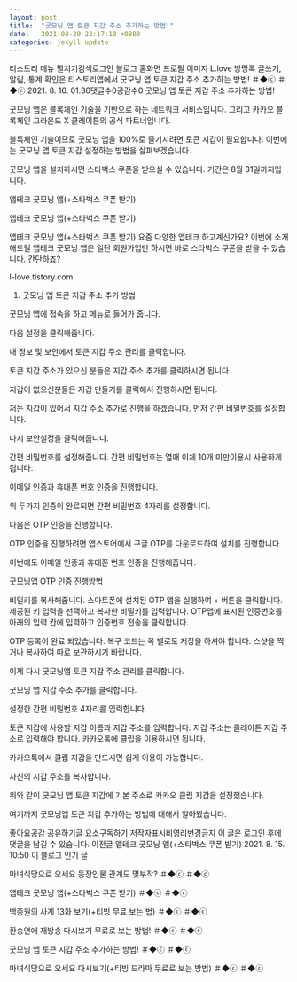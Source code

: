 ```yaml
---
layout: post
title:  "굿모닝 앱 토큰 지갑 주소 추가하는 방법!"
date:   2021-08-20 22:17:10 +0800
categories: jekyll update
---
```

티스토리 메뉴 펼치기검색로그인
블로그 홈화면
프로필 이미지
L.love
방명록
글쓰기, 알림, 통계 확인은 티스토리앱에서
굿모닝 앱 토큰 지갑 주소 추가하는 방법!
＃◆ⓒ ＃◆ⓒ
2021. 8. 16. 01:36댓글수0공감수0
굿모닝 앱 토큰 지갑 주소 추가하는 방법!

 

굿모닝 앱은 블록체인 기술을 기반으로 하는 네트워크 서비스입니다. 그리고 카카오 블록체인 그라운드 X 클레이튼의 공식 파트너입니다. 

 


 

블록체인 기술이므로 굿모닝 앱을 100%로 즐기시려면 토큰 지갑이 필요합니다. 이번에는 굿모닝 앱 토큰 지갑 설정하는 방법을 살펴보겠습니다. 

 

 

굿모닝 앱을 설치하시면 스타벅스 쿠폰을 받으실 수 있습니다. 기간은 8월 31일까지입니다. 

 

앱테크 굿모닝 앱(+스타벅스 쿠폰 받기)

 
앱테크 굿모닝 앱(+스타벅스 쿠폰 받기)

앱테크 굿모닝 앱(+스타벅스 쿠폰 받기) 요즘 다양한 앱테크 하고계신가요? 이번에 소개해드릴 앱테크 굿모닝 앱은 일단 회원가입만 하시면 바로 스타벅스 쿠폰을 받을 수 있습니다. 간단하죠?

l-love.tistory.com
 

 

 

1. 굿모닝 앱 토큰 지갑 주소 추가 방법
 


 

굿모닝 앱에 접속을 하고 메뉴로 들어가 줍니다.

 


 

다음 설정을 클릭해줍니다. 

 

 


 

내 정보 및 보안에서 토큰 지갑 주소 관리를 클릭합니다. 

 

 


 

토큰 지갑 주소가 있으신 분들은 지갑 주소 추가를 클릭하시면 됩니다. 

지갑이 없으신분들은 지갑 만들기를 클릭해서 진행하시면 됩니다. 

 

 


 

저는 지갑이 있어서 지갑 주소 추가로 진행을 하겠습니다. 먼저 간편 비밀번호를 설정합니다. 

 

 


 

다시 보안설정을 클릭해줍니다. 

 


 

간편 비밀번호를 설정해줍니다. 간편 비밀번호는 열매 이체 10개 미만이용시 사용하게 됩니다. 

 

 


 

이메일 인증과 휴대폰 번호 인증을 진행합니다. 

 

 


 

위 두가지 인증이 완료되면 간편 비밀번호 4자리를 설정합니다. 

 

 

다음은 OTP 인증을 진행합니다. 

 


 

OTP 인증을 진행하려면 앱스토어에서 구글 OTP를 다운로드하여 설치를 진행합니다. 

 

 


 

이번에도 이메일 인증과 휴대폰 번호 인증을 진행해줍니다. 

 

 


 

 

굿모닝앱 OTP 인증 진행방법

 

비밀키를 복사해줍니다. 
스마트폰에 설치된 OTP 앱을 실행하여 + 버튼을 클릭합니다. 
제공된 키 입력을 선택하고 복사한 비밀키를 입력합니다. 
OTP앱에 표시된 인증번호를 아래의 입력 칸에 입력하고 인증번호 전송을 클릭합니다. 
 

 


 

OTP 등록이 완료 되었습니다. 복구 코드는 꼭 별로도 저장을 하셔야 합니다. 스샷을 찍거나 복사하여 따로 보관하시기 바랍니다. 

 

 


 

이제 다시 굿모닝앱 토큰 지갑 주소 관리를 클릭합니다. 

 

 


 

 

굿모닝 앱 지갑 주소 추가를 클릭합니다. 

설정한 간편 비밀번호 4자리를 입력합니다. 

 


 

토큰 지갑에 사용할 지갑 이름과 지갑 주소를 입력합니다. 지갑 주소는 클레이튼 지갑 주소로 입력해야 합니다. 카카오톡에 클립을 이용하시면 됩니다. 

 

 


 

카카오톡에서 클립 지갑을 만드시면 쉽게 이용이 가능합니다. 

자신의 지갑 주소를 복사합니다. 

 

 


 

위와 같이 굿모닝 앱 토큰 지갑에 기본 주소로 카카오 클립 지갑을 설정했습니다. 

 


 

여기까지 굿모닝앱 토큰 지갑 추가하는 방법에 대해서 알아봤습니다. 

 

 

 


좋아요공감
공유하기글 요소구독하기
저작자표시비영리변경금지
이 글은 로그인 후에 댓글을 남길 수 있습니다.
이전글
앱테크 굿모닝 앱(+스타벅스 쿠폰 받기)
2021. 8. 15. 10:50
이 블로그 인기 글

마녀식당으로 오세요 등장인물 관계도 몇부작?
＃◆ⓒ ＃◆ⓒ

앱테크 굿모닝 앱(+스타벅스 쿠폰 받기)
＃◆ⓒ ＃◆ⓒ

백종원의 사계 13화 보기(+티빙 무료 보는 법)
＃◆ⓒ ＃◆ⓒ

환승연애 재방송 다시보기 무료로 보는 방법!
＃◆ⓒ ＃◆ⓒ

굿모닝 앱 토큰 지갑 주소 추가하는 방법!
＃◆ⓒ ＃◆ⓒ

마녀식당으로 오세요 다시보기(+티빙 드라마 무료로 보는 방법)
＃◆ⓒ ＃◆ⓒ